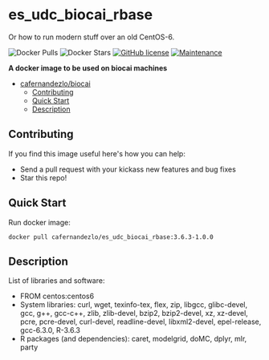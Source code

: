 # es_udc_biocai_rbase

Or how to run modern stuff over an old CentOS-6.

![Docker Pulls](https://img.shields.io/docker/pulls/cafernandezlo/es_udc_biocai_rbase.svg)
![Docker Stars](https://img.shields.io/docker/stars/cafernandezlo/es_udc_biocai_rbase.svg)
[![GitHub license](https://img.shields.io/github/license/Naereen/StrapDown.js.svg)](https://github.com/Naereen/StrapDown.js/blob/master/LICENSE)
[![Maintenance](https://img.shields.io/badge/Maintained%3F-yes-green.svg)](https://GitHub.com/Naereen/StrapDown.js/graphs/commit-activity)

**A docker image to be used on biocai machines**

- [cafernandezlo/biocai](#cafernandezloes_udc_biocai_rbase)
	- [Contributing](#contributing)
	- [Quick Start](#quick-start)
	- [Description](#description)
## Contributing
If you find this image useful here's how you can help:

- Send a pull request with your kickass new features and bug fixes
- Star this repo!

## Quick Start

Run docker image:

	docker pull cafernandezlo/es_udc_biocai_rbase:3.6.3-1.0.0

## Description
List of libraries and software:

- FROM centos:centos6
- System libraries: curl, wget, texinfo-tex, flex, zip, libgcc, glibc-devel, gcc, g++, gcc-c++, zlib, zlib-devel, bzip2, bzip2-devel, xz, xz-devel, pcre, pcre-devel, curl-devel, readline-devel, libxml2-devel, epel-release, gcc-6.3.0, R-3.6.3
- R packages (and dependencies): caret, modelgrid, doMC, dplyr, mlr, party 

